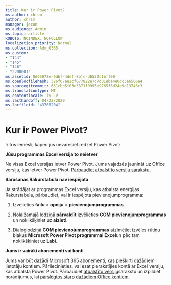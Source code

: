 ```yaml
---
title: Kur ir Power Pivot?
ms.author: chrsm
author: chrsm
manager: jecon
ms.audience: Admin
ms.topic: article
ROBOTS: NOINDEX, NOFOLLOW
localization_priority: Normal
ms.collection: Adm_O365
ms.custom:
- "144"
- "145"
- "146"
- "2200001"
ms.assetid: 0d95078e-9dbf-4def-8bfc-d6532c1bff00
ms.openlocfilehash: 326f07ae2cf677822e7c7d31eba4e0dc3a6506a4
ms.sourcegitcommit: 631cbb5f03e5371f0995e976536d24e9d13746c3
ms.translationtype: MT
ms.contentlocale: lv-LV
ms.lasthandoff: 04/22/2020
ms.locfileid: "43765204"
---
```

# <a name="where-is-power-pivot"></a>Kur ir Power Pivot?

Ir trīs iemesli, kāpēc jūs nevarēsiet redzēt Power Pivot:
  
**Jūsu programmas Excel versija to neietver**
  
Ne visas Excel versijas ietver Power Pivot. Jums vajadzēs jaunināt uz Office versiju, kas ietver Power Pivot. [Pārbaudiet atbalstīto versiju sarakstu.](https://support.office.com/article/aa64e217-4b6e-410b-8337-20b87e1c2a4b.aspx)
  
**Barošanas Rakurstabula nav iespējota**
  
Ja strādājat ar programmas Excel versiju, kas atbalsta enerģijas Rakurstabula, pārbaudiet, vai ir iespējota pievienojumprogramma:
  
1. Izvēlieties **failu** \> **opciju** \> **pievienojumprogrammas**.

2. Nolaižamajā lodziņā **pārvaldīt** izvēlieties **COM pievienojumprogrammas** un noklikšķiniet uz **aiziet**!.

3. Dialoglodziņā **COM pievienojumprogrammas** atzīmējiet izvēles rūtiņu blakus **Microsoft Power Pivot programmai Excel**un pēc tam noklikšķiniet uz **Labi**.

**Jums ir vairāki abonementi vai konti**
  
Jums var būt dažādi Microsoft 365 abonementi, kas piešķirti dažādiem lietotāju kontiem. Pārliecinieties, vai esat pierakstījies kontā ar Excel versiju, kas atbalsta Power Pivot. Pārbaudiet [atbalstīto versiju](https://support.office.com/article/aa64e217-4b6e-410b-8337-20b87e1c2a4b.aspx)sarakstu un izpildiet norādījumus, lai [pārslēgtos starp dažādiem Office kontiem](https://support.office.com/article/b9582171-fd1f-4284-9846-bdd72bb28426.aspx#BKMK_WebSwitchAccounts).
